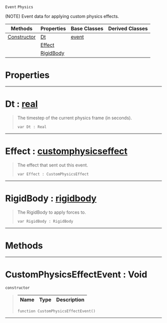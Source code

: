  `Event` `Physics`



(NOTE) Event data for applying custom physics effects.

|Methods|Properties|Base Classes|Derived Classes|
|---|---|---|---|
|[ Constructor](https://github.com/dragonCASTjosh/PlasmaDocs/blob/master/code_reference/class_reference/customphysicseffectevent.markdown#customphysicseffectevent)|[ Dt](https://github.com/dragonCASTjosh/PlasmaDocs/blob/master/code_reference/class_reference/customphysicseffectevent.markdown#dt-plasma-engine-documenta)|[event](https://github.com/dragonCASTjosh/PlasmaDocs/blob/master/code_reference/class_reference/event.markdown)| |
| |[ Effect](https://github.com/dragonCASTjosh/PlasmaDocs/blob/master/code_reference/class_reference/customphysicseffectevent.markdown#effect-plasma-engine-docum)| | |
| |[ RigidBody](https://github.com/dragonCASTjosh/PlasmaDocs/blob/master/code_reference/class_reference/customphysicseffectevent.markdown#rigidbody-plasma-engine-do)| | |


 #  Properties


---  
 #  Dt : [real](https://github.com/dragonCASTjosh/PlasmaDocs/blob/master/code_reference/lightning_base_types/real.markdown)

> The timestep of the current physics frame (in seconds).
> ``` lang=cpp, name=Lightning
> var Dt : Real


---  
 #  Effect : [customphysicseffect](https://github.com/dragonCASTjosh/PlasmaDocs/blob/master/code_reference/class_reference/customphysicseffect.markdown)

> The effect that sent out this event.
> ``` lang=cpp, name=Lightning
> var Effect : CustomPhysicsEffect


---  
 #  RigidBody : [rigidbody](https://github.com/dragonCASTjosh/PlasmaDocs/blob/master/code_reference/class_reference/rigidbody.markdown)

> The RigidBody to apply forces to.
> ``` lang=cpp, name=Lightning
> var RigidBody : RigidBody


---  
 #  Methods


---  
 #  CustomPhysicsEffectEvent : Void

 `constructor`

> 
> |Name|Type|Description|
> |---|---|---|
> ``` lang=cpp, name=Lightning
> function CustomPhysicsEffectEvent()
> ``` 


---  
 

 